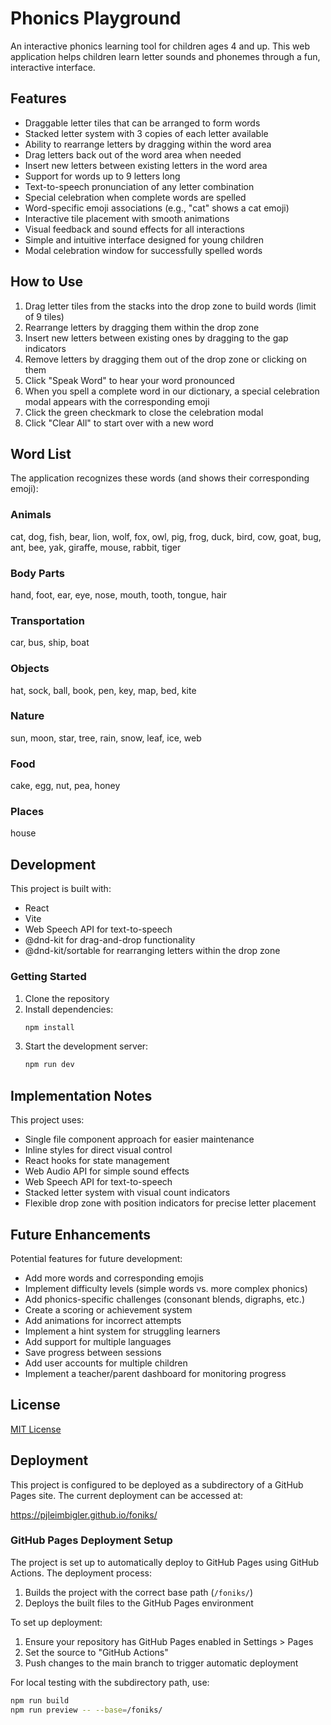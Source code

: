# Phonics Playground

An interactive phonics learning tool for children ages 4 and up. This web application helps children learn letter sounds and phonemes through a fun, interactive interface.

## Features

- Draggable letter tiles that can be arranged to form words
- Stacked letter system with 3 copies of each letter available
- Ability to rearrange letters by dragging within the word area
- Drag letters back out of the word area when needed
- Insert new letters between existing letters in the word area
- Support for words up to 9 letters long
- Text-to-speech pronunciation of any letter combination
- Special celebration when complete words are spelled
- Word-specific emoji associations (e.g., "cat" shows a cat emoji)
- Interactive tile placement with smooth animations
- Visual feedback and sound effects for all interactions
- Simple and intuitive interface designed for young children
- Modal celebration window for successfully spelled words

## How to Use

1. Drag letter tiles from the stacks into the drop zone to build words (limit of 9 tiles)
2. Rearrange letters by dragging them within the drop zone
3. Insert new letters between existing ones by dragging to the gap indicators
4. Remove letters by dragging them out of the drop zone or clicking on them
5. Click "Speak Word" to hear your word pronounced
6. When you spell a complete word in our dictionary, a special celebration modal appears with the corresponding emoji
7. Click the green checkmark to close the celebration modal
8. Click "Clear All" to start over with a new word

## Word List

The application recognizes these words (and shows their corresponding emoji):

### Animals
cat, dog, fish, bear, lion, wolf, fox, owl, pig, frog, duck, bird, cow, goat, bug, ant, bee, yak, giraffe, mouse, rabbit, tiger

### Body Parts
hand, foot, ear, eye, nose, mouth, tooth, tongue, hair

### Transportation
car, bus, ship, boat

### Objects
hat, sock, ball, book, pen, key, map, bed, kite

### Nature
sun, moon, star, tree, rain, snow, leaf, ice, web

### Food
cake, egg, nut, pea, honey

### Places
house

## Development

This project is built with:
- React
- Vite
- Web Speech API for text-to-speech
- @dnd-kit for drag-and-drop functionality
- @dnd-kit/sortable for rearranging letters within the drop zone

### Getting Started

1. Clone the repository
2. Install dependencies:
   ```bash
   npm install
   ```
3. Start the development server:
   ```bash
   npm run dev
   ```

## Implementation Notes

This project uses:
- Single file component approach for easier maintenance
- Inline styles for direct visual control
- React hooks for state management
- Web Audio API for simple sound effects
- Web Speech API for text-to-speech
- Stacked letter system with visual count indicators
- Flexible drop zone with position indicators for precise letter placement

## Future Enhancements

Potential features for future development:
- Add more words and corresponding emojis
- Implement difficulty levels (simple words vs. more complex phonics)
- Add phonics-specific challenges (consonant blends, digraphs, etc.)
- Create a scoring or achievement system
- Add animations for incorrect attempts
- Implement a hint system for struggling learners
- Add support for multiple languages
- Save progress between sessions
- Add user accounts for multiple children
- Implement a teacher/parent dashboard for monitoring progress

## License

[MIT License](LICENSE)

## Deployment

This project is configured to be deployed as a subdirectory of a GitHub Pages site. The current deployment can be accessed at:

https://pjleimbigler.github.io/foniks/

### GitHub Pages Deployment Setup

The project is set up to automatically deploy to GitHub Pages using GitHub Actions. The deployment process:

1. Builds the project with the correct base path (`/foniks/`)
2. Deploys the built files to the GitHub Pages environment

To set up deployment:

1. Ensure your repository has GitHub Pages enabled in Settings > Pages
2. Set the source to "GitHub Actions"
3. Push changes to the main branch to trigger automatic deployment

For local testing with the subdirectory path, use:

```bash
npm run build
npm run preview -- --base=/foniks/
```
